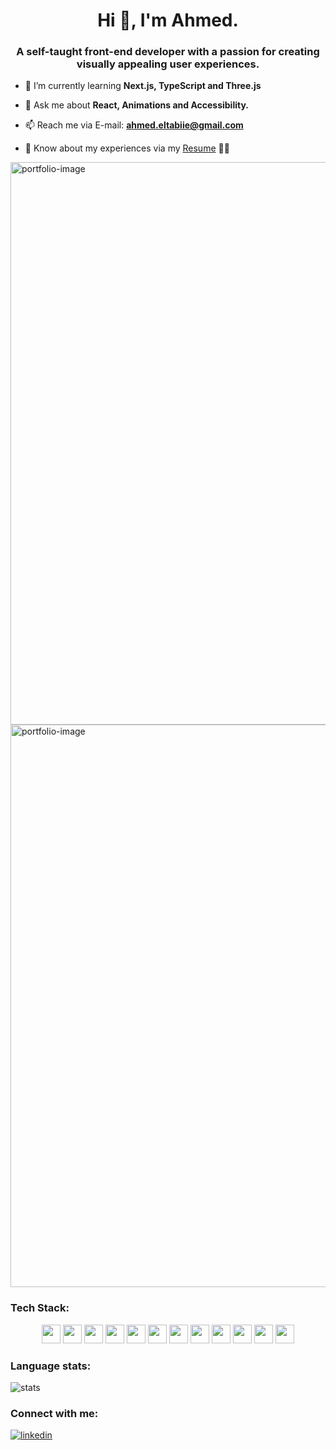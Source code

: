 <h1 align="center">Hi 👋, I'm Ahmed.</h1>
<h3 align="center">A self-taught front-end developer with a passion for creating visually appealing user experiences.</h3>

- 🌱 I’m currently learning **Next.js, TypeScript and Three.js**

- 💬 Ask me about **React, Animations and Accessibility.**

- 📫 Reach me via E-mail: **ahmed.eltabiie@gmail.com**

- 📄 Know about my experiences via my <a href="https://drive.google.com/file/d/15y54caWKnFTTKn-xlbE3txBUbLlseOlw/view" target="_blank">Resume</a> 👨‍💻
  
<img src="https://drive.google.com/uc?id=12sCwoEGpzHzMUd93eNfUHAiQYRT77SXt" alt="portfolio-image" width="900">
<img src="https://drive.google.com/uc?id=16UIkRA7SlxXSj0YX-l5J20Ywq3aX2QYY" alt="portfolio-image" width="900">

<h3 align="left">Tech Stack:</h3>
<p align="center">
<img src="https://img.shields.io/badge/-HTML-E34F26?logo=html5&logoColor=black&labelColor=#E34F26" height="30" />
<img src="https://img.shields.io/badge/-CSS-1572B6?logo=css3&logoColor=black&labelColor=#1572B6" height="30" />
<img src="https://img.shields.io/badge/-JavaScript-F7DF1E?logo=javascript&logoColor=black&labelColor=#F7DF1E" height="30" />
<img src="https://img.shields.io/badge/-TypeScript-007ACC?logo=typescript&logoColor=black&labelColor=#007ACC" height="30" />
<img src="https://img.shields.io/badge/-React-61DAFB?logo=react&logoColor=black&labelColor=#61DAFB" height="30" />
<img src="https://img.shields.io/badge/-Next.js-000000?logo=next.js&logoColor=white&labelColor=#000000" height="30" />
<img src="https://img.shields.io/badge/-React_Query-FF4154?logo=react-query&logoColor=black&labelColor=#FF4154" height="30" />
<img src="https://img.shields.io/badge/-Styled_Components-DB7093?logo=styled-components&logoColor=black&labelColor=#DB7093" height="30" />
<img src="https://img.shields.io/badge/-Tailwind_CSS-38B2AC?logo=tailwind-css&logoColor=black&labelColor=#38B2AC" height="30" />
<img src="https://img.shields.io/badge/-Sass-CC6699?logo=sass&logoColor=black&labelColor=#CC6699" height="30" />
<img src="https://img.shields.io/badge/-Vite-646CFF?logo=vite&logoColor=black&labelColor=#646CFF" height="30" />
<img src="https://img.shields.io/badge/-Three.js-000000?logo=three.js&logoColor=white&labelColor=#000000" height="30" />
</p>

<h3 align="left">Language stats:</h3>
<p align="left">
    <img align="center" src="https://github-readme-stats.vercel.app/api/top-langs?username=eltab3e&show_icons=true&theme=dark&title_color=ffffff&locale=en&layout=compact" alt="stats" />
</p>

<h3 align="left">Connect with me:</h3>
<a href="https://www.linkedin.com/in/aeltabie/" target="blank">
    <img align="center" src="https://img.icons8.com/fluent/48/linkedin.png" alt="linkedin"/>
</a>
